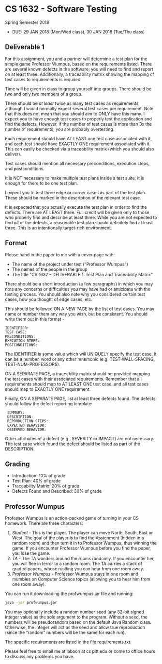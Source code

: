 # CS 1632 - Software Testing
Spring Semester 2018

* DUE: 29 JAN 2018 (Mon/Wed class), 30 JAN 2018 (Tue/Thu class)

## Deliverable 1

For this assignment, you and a partner will determine a test plan for the simple game Professor Wumpus, based on the requirements listed.  There are several known defects in the software; you will need to find and report on at least three.  Additionally, a traceability matrix showing the mapping of test cases to requirements is required.  

Time will be given in class to group yourself into groups.  There should be two and only two members of a group.

There should be *at least* twice as many test cases as requirements, although I would normally expect several test cases per requirement.  Note that this does not mean that you should aim to ONLY have this many.  I expect you to have enough test cases to properly test the application and find the defects.  However, if the number of test cases is more than 3x the number of requirements, you are probably overtesting.

Each requirement should have AT LEAST one test case associated with it, and each test should have EXACTLY ONE requirement associated with it.  This can easily be checked via a traceability matrix (which you should also deliver).  

Test cases should mention all necessary preconditions, execution steps, and postconditions.

It is NOT necessary to make multiple test plans inside a test suite; it is enough for there to be one test plan.

I expect you to test three edge or corner cases as part of the test plan.  These should be marked in the description of the relevant test case.

It is expected that you actually execute the test plan in order to find the defects.  There are AT LEAST three.  Full credit will be given only to those who properly find and describe at least three.  While you are not expected to find *all* of the defects, a reasonable test plan should definitely find at least three.  This is an intentionally target-rich environment.

## Format
Please hand in the paper to me with a cover page with:
* The name of the project under test ("Professor Wumpus")
* The names of the people in the group
* The title "CS 1632 - DELIVERABLE 1: Test Plan and Traceability Matrix"

There should be a short introduction (a few paragraphs) in which you may note any concerns or difficulties you may have had or anticipate with the testing process.  You should also note why you considered certain test cases, how you thought of edge cases, etc.

This should be followed ON A NEW PAGE by the list of test cases.  You may name or number them any way you wish, but be consistent.  You should write them out in this format -

	IDENTIFIER:
	TEST CASE: 
	PRECONDITIONS:
	EXECUTION STEPS:
	POSTCONDITIONS:

The IDENTIFIER is some value which will UNIQUELY specify the test case.  It can be a number, word or any other mnemonic (e.g. TEST-WALL-SPACING, TEST-NUM-PROFESSORS).

ON A SEPARATE PAGE, a traceability matrix should be provided mapping the test cases with their associated requirements.  Remember that all requirements should map to AT LEAST ONE test case, and all test cases should map to EXACTLY ONE requirement.  

Finally, ON A SEPARATE PAGE, list at least three defects found.  The defects should follow the defect reporting template:

	 SUMMARY:
	 DESCRIPTION:
	 REPRODUCTION STEPS:
	 EXPECTED BEHAVIOR:
	 OBSERVED BEHAVIOR:

Other attributes of a defect (e.g., SEVERITY or IMPACT) are not necessary.  The test case which found the defect should be listed as part of the DESCRIPTION.

## Grading
* Introduction: 10% of grade
* Test Plan: 40% of grade
* Traceability Matrix: 20% of grade
* Defects Found and Described: 30% of grade

## Professor Wumpus
Professor Wumpus is an action-packed game of turning in your CS homework.  There are three characters:

1. *Student* - This is the player.  The player can move North, South, East or West.  The goal of the player is to find the Assignment (hidden in a random room) and then turn it in to Professor Wumpus, thus winning the game.  If you encounter Professor Wumpus before you find the paper, you lose the game.
2. *TA* - The TA wanders around the rooms randomly.  If you encounter her, you will flee in terror to a random room.  The TA carries a stack of graded papers, whose rustling you can hear from one room away.
3. *Professor Wumpus* - Professor Wumpus stays in one room and mumbles on Computer Science topics (allowing you to hear him from one room away).

You can run it downloading the profwumpus.jar file and running:
```bash
java -jar profwumpus.jar
```

You may optionally include a random number seed (any 32-bit signed integer value) as the sole argument to the program.  Without a seed, the numbers will be pseudorandom based on the default Java Random class.  Otherwise, the integer will act as the seed and allow true reproduction (since the "random" numbers will be the same for each run).

The specific requirements are listed in the file requirements.txt.

Please feel free to email me at laboon at cs pitt edu or come to office hours to discuss any problems you have. 
 
